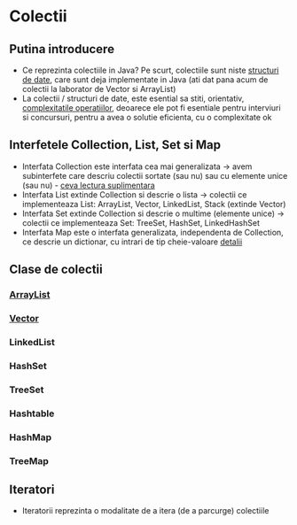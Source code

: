 # Colectii

## Putina introducere
- Ce reprezinta colectiile in Java? Pe scurt, colectiile sunt niste [structuri de date](https://aimas.cs.pub.ro/file/2017/12/SerbanRaduPr-200x200.jpg), care sunt deja implementate in Java (ati dat pana acum de colectii la laborator de Vector si ArrayList)
- La colectii / structuri de date, este esential sa stiti, orientativ, [complexitatile operatiilor](http://bigocheatsheet.com/), deoarece ele pot fi esentiale pentru interviuri si concursuri, pentru a avea o solutie eficienta, cu o complexitate ok 

## Interfetele Collection, List, Set si Map
- Interfata Collection este interfata cea mai generalizata -> avem subinterfete care descriu colectii sortate (sau nu) sau cu elemente unice (sau nu) - [ceva lectura suplimentara](https://docs.oracle.com/javase/7/docs/api/java/util/Collection.html)
- Interfata List extinde Collection si descrie o lista -> colectii ce implementeaza List: ArrayList, Vector, LinkedList, Stack (extinde Vector)
- Interfata Set extinde Collection si descrie o multime (elemente unice) -> colectii ce implementeaza Set: TreeSet, HashSet, LinkedHashSet
- Interfata Map este o interfata generalizata, independenta de Collection, ce descrie un dictionar, cu intrari de tip cheie-valoare [detalii](https://docs.oracle.com/javase/7/docs/api/java/util/Map.html)

## Clase de colectii
### [ArrayList](https://docs.oracle.com/javase/7/docs/api/java/util/ArrayList.html)
### [Vector](https://docs.oracle.com/javase/7/docs/api/java/util/Vector.html)
### LinkedList
### HashSet
### TreeSet
### Hashtable
### HashMap
### TreeMap

## Iteratori
- Iteratorii reprezinta o modalitate de a itera (de a parcurge) colectiile
